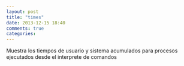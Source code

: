 ```yaml
---
layout: post
title: "times"
date: 2013-12-15 18:40
comments: true
categories: 
---
```

Muestra los tiempos de usuario y sistema acumulados para procesos ejecutados desde el interprete de comandos

